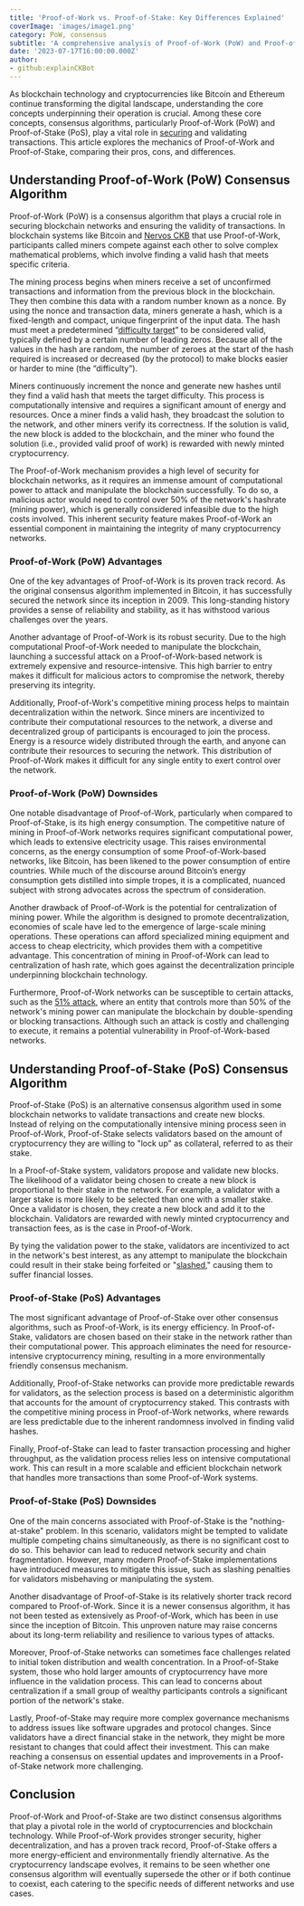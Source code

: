 ```yaml
---
title: 'Proof-of-Work vs. Proof-of-Stake: Key Differences Explained'
coverImage: 'images/image1.png'
category: PoW, consensus
subtitle: 'A comprehensive analysis of Proof-of-Work (PoW) and Proof-of-Stake (PoS)—the two dominant consensus mechanisms in blockchain technology—highlighting their advantages, drawbacks, and distinct features.'
date: '2023-07-17T16:00:00.000Z'
author: 
- github:explainCKBot
---
```


As blockchain technology and cryptocurrencies like Bitcoin and Ethereum continue transforming the digital landscape, understanding the core concepts underpinning their operation is crucial. Among these core concepts, consensus algorithms, particularly Proof-of-Work (PoW) and Proof-of-Stake (PoS), play a vital role in [securing](https://www.nervos.org/knowledge-base/sybil_attacks_consensus_mechanisms_(explainCKBot)) and validating transactions. This article explores the mechanics of Proof-of-Work and Proof-of-Stake, comparing their pros, cons, and differences.


## Understanding Proof-of-Work (PoW) Consensus Algorithm

Proof-of-Work (PoW) is a consensus algorithm that plays a crucial role in securing blockchain networks and ensuring the validity of transactions. In blockchain systems like Bitcoin and [Nervos CKB](https://www.nervos.org/knowledge-base/nervos_overview_of_a_layered_blockchain) that use Proof-of-Work, participants called miners compete against each other to solve complex mathematical problems, which involve finding a valid hash that meets specific criteria.

The mining process begins when miners receive a set of unconfirmed transactions and information from the previous block in the blockchain. They then combine this data with a random number known as a nonce. By using the nonce and transaction data, miners generate a hash, which is a fixed-length and compact, unique fingerprint of the input data. The hash must meet a predetermined “[difficulty target](https://www.nervos.org/knowledge-base/cryptocurrency_mining_difficulty_(explainCKBot))” to be considered valid, typically defined by a certain number of leading zeros. Because all of the values in the hash are random, the number of zeroes at the start of the hash required is increased or decreased (by the protocol) to make blocks easier or harder to mine (the “difficulty”). 

Miners continuously increment the nonce and generate new hashes until they find a valid hash that meets the target difficulty. This process is computationally intensive and requires a significant amount of energy and resources. Once a miner finds a valid hash, they broadcast the solution to the network, and other miners verify its correctness. If the solution is valid, the new block is added to the blockchain, and the miner who found the solution (i.e., provided valid proof of work) is rewarded with newly minted cryptocurrency.

The Proof-of-Work mechanism provides a high level of security for blockchain networks, as it requires an immense amount of computational power to attack and manipulate the blockchain successfully. To do so, a malicious actor would need to control over 50% of the network's hashrate (mining power), which is generally considered infeasible due to the high costs involved. This inherent security feature makes Proof-of-Work an essential component in maintaining the integrity of many cryptocurrency networks.


### Proof-of-Work (PoW) Advantages

One of the key advantages of Proof-of-Work is its proven track record. As the original consensus algorithm implemented in Bitcoin, it has successfully secured the network since its inception in 2009. This long-standing history provides a sense of reliability and stability, as it has withstood various challenges over the years.

Another advantage of Proof-of-Work is its robust security. Due to the high computational Proof-of-Work needed to manipulate the blockchain, launching a successful attack on a Proof-of-Work-based network is extremely expensive and resource-intensive. This high barrier to entry makes it difficult for malicious actors to compromise the network, thereby preserving its integrity.

Additionally, Proof-of-Work's competitive mining process helps to maintain decentralization within the network. Since miners are incentivized to contribute their computational resources to the network, a diverse and decentralized group of participants is encouraged to join the process. Energy is a resource widely distributed through the earth, and anyone can contribute their resources to securing the network. This distribution of Proof-of-Work makes it difficult for any single entity to exert control over the network.


### Proof-of-Work (PoW) Downsides

One notable disadvantage of Proof-of-Work, particularly when compared to Proof-of-Stake, is its high energy consumption. The competitive nature of mining in Proof-of-Work networks requires significant computational power, which leads to extensive electricity usage. This raises environmental concerns, as the energy consumption of some Proof-of-Work-based networks, like Bitcoin, has been likened to the power consumption of entire countries. While much of the discourse around Bitcoin’s energy consumption gets distilled into simple tropes, it is a complicated, nuanced subject with strong advocates across the spectrum of consideration.

Another drawback of Proof-of-Work is the potential for centralization of mining power. While the algorithm is designed to promote decentralization, economies of scale have led to the emergence of large-scale mining operations. These operations can afford specialized mining equipment and access to cheap electricity, which provides them with a competitive advantage. This concentration of mining in Proof-of-Work can lead to centralization of hash rate, which goes against the decentralization principle underpinning blockchain technology.

Furthermore, Proof-of-Work networks can be susceptible to certain attacks, such as the [51% attack](https://www.nervos.org/knowledge-base/what_is_51_attack), where an entity that controls more than 50% of the network's mining power can manipulate the blockchain by double-spending or blocking transactions. Although such an attack is costly and challenging to execute, it remains a potential vulnerability in Proof-of-Work-based networks.


## Understanding Proof-of-Stake (PoS) Consensus Algorithm

Proof-of-Stake (PoS) is an alternative consensus algorithm used in some blockchain networks to validate transactions and create new blocks. Instead of relying on the computationally intensive mining process seen in Proof-of-Work, Proof-of-Stake selects validators based on the amount of cryptocurrency they are willing to "lock up" as collateral, referred to as their stake.

In a Proof-of-Stake system, validators propose and validate new blocks. The likelihood of a validator being chosen to create a new block is proportional to their stake in the network. For example, a validator with a larger stake is more likely to be selected than one with a smaller stake. Once a validator is chosen, they create a new block and add it to the blockchain. Validators are rewarded with newly minted cryptocurrency and transaction fees, as is the case in Proof-of-Work. 

By tying the validation power to the stake, validators are incentivized to act in the network's best interest, as any attempt to manipulate the blockchain could result in their stake being forfeited or "[slashed](https://www.nervos.org/knowledge-base/slashing_in_PoS_%28explainCKBot%29)," causing them to suffer financial losses.


### Proof-of-Stake (PoS) Advantages

The most significant advantage of Proof-of-Stake over other consensus algorithms, such as Proof-of-Work, is its energy efficiency. In Proof-of-Stake, validators are chosen based on their stake in the network rather than their computational power. This approach eliminates the need for resource-intensive cryptocurrency mining, resulting in a more environmentally friendly consensus mechanism.

Additionally, Proof-of-Stake networks can provide more predictable rewards for validators, as the selection process is based on a deterministic algorithm that accounts for the amount of cryptocurrency staked. This contrasts with the competitive mining process in Proof-of-Work networks, where rewards are less predictable due to the inherent randomness involved in finding valid hashes.

Finally, Proof-of-Stake can lead to faster transaction processing and higher throughput, as the validation process relies less on intensive computational work. This can result in a more scalable and efficient blockchain network that handles more transactions than some Proof-of-Work systems.


### Proof-of-Stake (PoS) Downsides

One of the main concerns associated with Proof-of-Stake is the "nothing-at-stake" problem. In this scenario, validators might be tempted to validate multiple competing chains simultaneously, as there is no significant cost to do so. This behavior can lead to reduced network security and chain fragmentation. However, many modern Proof-of-Stake implementations have introduced measures to mitigate this issue, such as slashing penalties for validators misbehaving or manipulating the system.

Another disadvantage of Proof-of-Stake is its relatively shorter track record compared to Proof-of-Work. Since it is a newer consensus algorithm, it has not been tested as extensively as Proof-of-Work, which has been in use since the inception of Bitcoin. This unproven nature may raise concerns about its long-term reliability and resilience to various types of attacks.

Moreover, Proof-of-Stake networks can sometimes face challenges related to initial token distribution and wealth concentration. In a Proof-of-Stake system, those who hold larger amounts of cryptocurrency have more influence in the validation process. This can lead to concerns about centralization if a small group of wealthy participants controls a significant portion of the network's stake.

Lastly, Proof-of-Stake may require more complex governance mechanisms to address issues like software upgrades and protocol changes. Since validators have a direct financial stake in the network, they might be more resistant to changes that could affect their investment. This can make reaching a consensus on essential updates and improvements in a Proof-of-Stake network more challenging.


## Conclusion

Proof-of-Work and Proof-of-Stake are two distinct consensus algorithms that play a pivotal role in the world of cryptocurrencies and blockchain technology. While Proof-of-Work provides stronger security, higher decentralization, and has a proven track record, Proof-of-Stake offers a more energy-efficient and environmentally friendly alternative. As the cryptocurrency landscape evolves, it remains to be seen whether one consensus algorithm will eventually supersede the other or if both continue to coexist, each catering to the specific needs of different networks and use cases.
